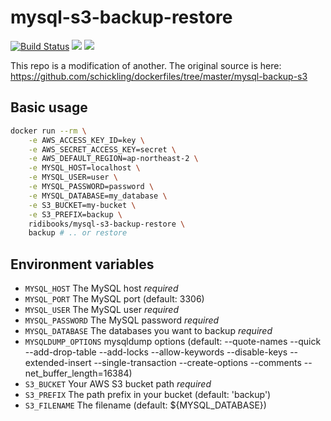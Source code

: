 # mysql-s3-backup-restore
[![Build Status](https://travis-ci.org/ridibooks-docker/mysql-s3-backup-restore.svg?branch=master)](https://travis-ci.org/ridibooks-docker/mysql-s3-backup-restore)
[![](https://images.microbadger.com/badges/version/ridibooks/mysql-s3-backup-restore.svg)](http://microbadger.com/images/ridibooks/mysql-s3-backup-restore "Get your own version badge on microbadger.com")
[![](https://images.microbadger.com/badges/image/ridibooks/mysql-s3-backup-restore.svg)](http://microbadger.com/images/ridibooks/mysql-s3-backup-restore "Get your own version badge on microbadger.com")

This repo is a modification of another. The original source is here: https://github.com/schickling/dockerfiles/tree/master/mysql-backup-s3

## Basic usage
```bash
docker run --rm \
    -e AWS_ACCESS_KEY_ID=key \
    -e AWS_SECRET_ACCESS_KEY=secret \
    -e AWS_DEFAULT_REGION=ap-northeast-2 \
    -e MYSQL_HOST=localhost \
    -e MYSQL_USER=user \
    -e MYSQL_PASSWORD=password \
    -e MYSQL_DATABASE=my_database \
    -e S3_BUCKET=my-bucket \
    -e S3_PREFIX=backup \
    ridibooks/mysql-s3-backup-restore \
    backup # .. or restore
```

## Environment variables
- `MYSQL_HOST` The MySQL host *required*
- `MYSQL_PORT` The MySQL port (default: 3306)
- `MYSQL_USER` The MySQL user *required*
- `MYSQL_PASSWORD` The MySQL password *required*
- `MYSQL_DATABASE` The databases you want to backup *required*
- `MYSQLDUMP_OPTIONS` mysqldump options (default: --quote-names --quick --add-drop-table --add-locks --allow-keywords --disable-keys --extended-insert --single-transaction --create-options --comments --net_buffer_length=16384)
- `S3_BUCKET` Your AWS S3 bucket path *required*
- `S3_PREFIX` The path prefix in your bucket (default: 'backup')
- `S3_FILENAME` The filename (default: ${MYSQL_DATABASE})
